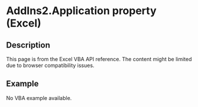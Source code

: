 # AddIns2.Application property (Excel)

## Description
This page is from the Excel VBA API reference. The content might be limited due to browser compatibility issues.

## Example
No VBA example available.
